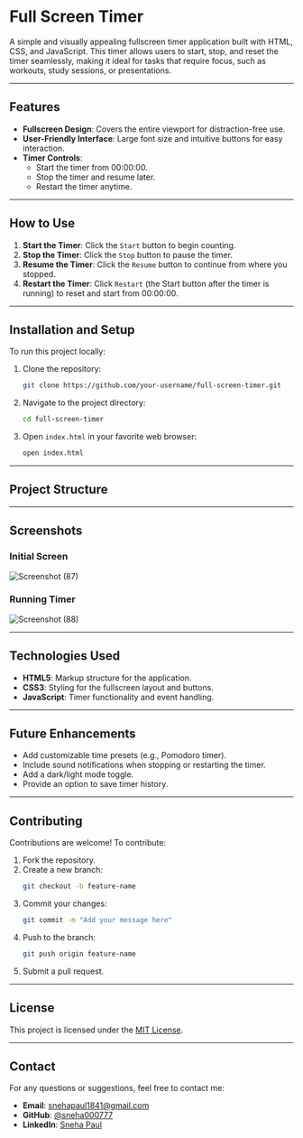 # Full Screen Timer

A simple and visually appealing fullscreen timer application built with HTML, CSS, and JavaScript. This timer allows users to start, stop, and reset the timer seamlessly, making it ideal for tasks that require focus, such as workouts, study sessions, or presentations.

---

## Features

- **Fullscreen Design**: Covers the entire viewport for distraction-free use.
- **User-Friendly Interface**: Large font size and intuitive buttons for easy interaction.
- **Timer Controls**:
  - Start the timer from 00:00:00.
  - Stop the timer and resume later.
  - Restart the timer anytime.

---

## How to Use

1. **Start the Timer**: Click the `Start` button to begin counting.
2. **Stop the Timer**: Click the `Stop` button to pause the timer.
3. **Resume the Timer**: Click the `Resume` button to continue from where you stopped.
4. **Restart the Timer**: Click `Restart` (the Start button after the timer is running) to reset and start from 00:00:00.

---

## Installation and Setup

To run this project locally:

1. Clone the repository:
    ```bash
    git clone https://github.com/your-username/full-screen-timer.git
    ```

2. Navigate to the project directory:
    ```bash
    cd full-screen-timer
    ```

3. Open `index.html` in your favorite web browser:
    ```bash
    open index.html
    ```

---

## Project Structure


---

## Screenshots

### Initial Screen
![Screenshot (87)](https://github.com/user-attachments/assets/e9d4c3a7-5e61-4264-85ed-413b777ac765)


### Running Timer
![Screenshot (88)](https://github.com/user-attachments/assets/9245cbf4-7ae2-4fe4-8e7f-a44da77c8fd9)


---

## Technologies Used

- **HTML5**: Markup structure for the application.
- **CSS3**: Styling for the fullscreen layout and buttons.
- **JavaScript**: Timer functionality and event handling.

---

## Future Enhancements

- Add customizable time presets (e.g., Pomodoro timer).
- Include sound notifications when stopping or restarting the timer.
- Add a dark/light mode toggle.
- Provide an option to save timer history.

---

## Contributing

Contributions are welcome! To contribute:

1. Fork the repository.
2. Create a new branch:
    ```bash
    git checkout -b feature-name
    ```
3. Commit your changes:
    ```bash
    git commit -m "Add your message here"
    ```
4. Push to the branch:
    ```bash
    git push origin feature-name
    ```
5. Submit a pull request.

---

## License

This project is licensed under the [MIT License](LICENSE).

---

## Contact

For any questions or suggestions, feel free to contact me:

- **Email**: [snehapaul1841@gmail.com](mailto:snehapaul1841@gmail.com)
- **GitHub**: [@sneha000777](https://github.com/sneha000777)
- **LinkedIn**: [Sneha Paul](https://www.linkedin.com/in/sneha-paul-431b83264/)
